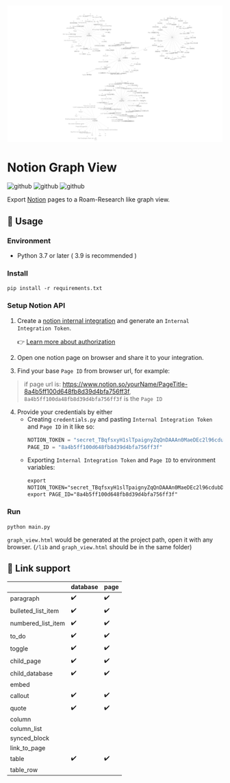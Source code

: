 ![](images/snap.png)

# Notion Graph View

![github](https://img.shields.io/badge/python-3.9-blue.svg) ![github](https://img.shields.io/badge/license-MIT-green.svg) ![github](https://img.shields.io/badge/notion_api_ver.-2022.02.22-lightgrey.svg)

Export [Notion](https://notion.so) pages to a Roam-Research like graph view.

## 📜 Usage

### Environment

- Python 3.7 or later ( 3.9 is recommended )

### Install

```shell
pip install -r requirements.txt
```

### Setup Notion API

1. Create a [notion internal integration](https://www.notion.so/my-integrations) and generate an `Internal Integration Token`.

   👉 [Learn more about authorization](https://developers.notion.com/docs/authorization)

2. Open one notion page on browser and share it to your integration.
3. Find your base `Page ID` from browser url, for example:

> if page url is: https://www.notion.so/yourName/PageTitle-8a4b5ff100d648fb8d39d4bfa756ff3f, `8a4b5ff100da48fb8d39d4bfa756ff3f` is the `Page ID`

4. Provide your credentials by either
   - Creating `credentials.py` and pasting `Internal Integration Token` and `Page ID` in it like so:
      ```python
      NOTION_TOKEN = "secret_TBqfsxyH1slTpaignyZqQnDAAAn0MaeDEc2l96cdubD"
      PAGE_ID = "8a4b5ff100d648fb8d39d4bfa756ff3f"
      ```
   - Exporting `Internal Integration Token` and `Page ID` to environment variables:
      ```shell   
      export NOTION_TOKEN="secret_TBqfsxyH1slTpaignyZqQnDAAAn0MaeDEc2l96cdubD"
      export PAGE_ID="8a4b5ff100d648fb8d39d4bfa756ff3f"
      ```


### Run

```shell
python main.py
```

`graph_view.html` would be generated at the project path, open it with any browser. (`/lib` and `graph_view.html` should be in the same folder)

## 🔗 Link support

|                    | database | page |
| ------------------ | -------- | ---- |
| paragraph          | ✔️       | ✔️   |
| bulleted_list_item | ✔️       | ✔️   |
| numbered_list_item | ✔️       | ✔️   |
| to_do              | ✔️       | ✔️   |
| toggle             | ✔️       | ✔️   |
| child_page         | ✔️       | ✔️   |
| child_database     | ✔️       | ✔️   |
| embed              |          |      |
| callout            | ✔️       |  ✔️  |
| quote              | ✔️       |  ✔️  |
| column             |          |      |
| column_list        |          |      |
| synced_block       |          |      |
| link_to_page       |          |      |
| table              | ✔️       | ✔️   |
| table_row          |          |      |
